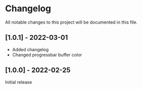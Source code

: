 # Changelog

All notable changes to this project will be documented in this file.

## [1.0.1] - 2022-03-01

- Added changelog
- Changed progressbar buffer color

## [1.0.0] - 2022-02-25

Initial release
